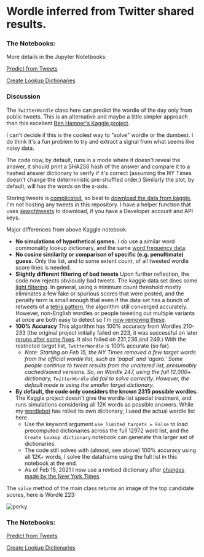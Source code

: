 # Wordle inferred from Twitter shared results.

### The Notebooks: 

More details in the Jupyter Notetbooks:

[Predict from Tweets](Predict%20with%20Tweets.ipynb)

[Create Lookup Dictionaries](Create%20Lookup%20dictionary.ipynb)

### Discussion

The `TwitterWordle` class here can predict the wordle of the day only from public tweets. This is an alternative and maybe a little simpler approach than this excellent [Ben Hamner's Kaggle project](https://www.kaggle.com/benhamner/wordle-1-6).

I can't decide if this is the coolest way to "solve" wordle or the dumbest. I do think it's a fun problem to try and extract a signal from what seems like noisy data.

The code now, by default, runs in a mode where it doesn't reveal the answer, it should print a SHA256 hash of the answer and compare it to a hashed answer dictionary to verify if it's correct (assuming the NY Times doesn't change the deterministic pre-shuffled order.) Similarly the plot, by default, will has the words on the x-axis.

Storing tweets is [complicated](https://developer.twitter.com/en/developer-terms/agreement-and-policy), so best to [download the data from kaggle](https://www.kaggle.com/benhamner/wordle-tweets), I'm not hosting any tweets in this repository. I have a helper function that uses [searchtweets](https://pypi.org/project/searchtweets-v2/) to download, if you have a Developer account and API keys.

Major differences from above Kaggle notebook:

* **No simulations of hypothetical games.** I do use a similar word commonality lookup dictionary, and the same [word frequency data](https://www.kaggle.com/rtatman/english-word-frequency).
* **No cosine similarity or comparison of specific (e.g. penultimate) guess.** Only the list, and to some extent count, of all tweeted wordle score lines is needed.
* **Slightly different filtering of bad tweets** Upon further reflection, the code now rejects obviously bad tweets. The kaggle data set does some [light filtering](https://www.kaggle.com/benhamner/pull-wordle-tweets). In general, using a minimum count threshold mostly eliminates a few fake or spurious scores that were posted, and the penalty term is small enough that even if the data set has a bunch of retweets of a [tetris pattern](https://twitter.com/TomWritesBlog/status/1489676441562361858), the algorithm still converged accurately. However, non-English wordles or people tweeting out multiple variants at once are both easy to detect so I'm [now removing these](https://github.com/astrowonk/TwitterWordle/commit/98ee732bf50d896e007c01520a95e90dc4edd4a7).
* **100% Accuracy** This algorithm has 100% accuracy from Wordles 210-233 (the original project initially failed on 223, it was successful on later [reruns after some fixes](https://twitter.com/benhamner/status/1489364155370926080). It also failed on 231,236,and 249.) With the restricted target list, `TwitterWordle` is 100% accurate (so far).
  * _Note: Starting on Feb 15, the NY Times removed a few target words from the official wordle list, such as 'papal' and 'agora.' Some people continue to tweet results from the unaltered list, presumably cached/saved versions. So, on Wordle 247, using the full 12,000+ dictionary, `TwitterWordle` did fail to solve correctly. However, the default mode is using the smaller target dictionary._
* **By default, the code only considers the known 2315 possible wordles.** The Kaggle project doesn't give the wordle list special treatment, and runs simulations considering all 12K words as possible answers. While my [wordlebot](https://github.com/astrowonk/wordle) has rolled its own dictionary, I used the actual wordle list here. 
  * Use the keyword argument `use_limited_targets = False` to load precomputed dictionaries across the full 12972 word list, and the `Create Lookup dictionary` notebook can generate this larger set of dictionaries.
  * The code still solves with (almost, see above) 100% accuracy using all 12K+ words, I solve the dataframe using the full list in this notebook at the end.
  * As of Feb 15, 2021 I now use a revised dictionary after [changes made by the New York Times](https://arstechnica.com/gaming/2022/02/heres-how-the-new-york-times-changed-wordle/).

The `solve` method of the main class returns an image of the top candidate scores, here is Wordle 223:

![perky](https://user-images.githubusercontent.com/13702392/152341488-e80362a7-6d34-469f-97e1-094de1a14a25.png)

### The Notebooks: 

[Predict from Tweets](Predict%20with%20Tweets.ipynb)

[Create Lookup Dictionaries](Create%20Lookup%20dictionary.ipynb)
